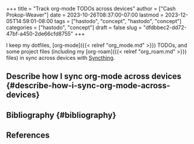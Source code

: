+++
title = "Track org-mode TODOs across devices"
author = ["Cash Prokop-Weaver"]
date = 2023-10-26T08:37:00-07:00
lastmod = 2023-12-05T14:59:01-08:00
tags = ["hastodo", "concept", "hastodo", "concept"]
categories = ["hastodo", "concept"]
draft = false
slug = "dfdbbec2-dd72-47bf-a450-2de66cfd8755"
+++

I keep my dotfiles, [org-mode]({{< relref "org_mode.md" >}}) TODOs, and some project files (including my [org-roam]({{< relref "org_roam.md" >}}) files) in sync across devices with [Syncthing](https://syncthing.net/).


## Describe how I sync org-mode across devices {#describe-how-i-sync-org-mode-across-devices}


## Bibliography {#bibliography}

## References

<style>.csl-entry{text-indent: -1.5em; margin-left: 1.5em;}</style><div class="csl-bib-body">
</div>
